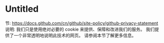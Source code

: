 # Untitled

节: https://docs.github.com/cn/github/site-policy/github-privacy-statement
说明: 我们只是使用绝对必要的 cookie 来提供、保障和改进我们的服务。 我们提供了一个非常透明地说明此技术的网页。 请参阅本节了解更多信息。